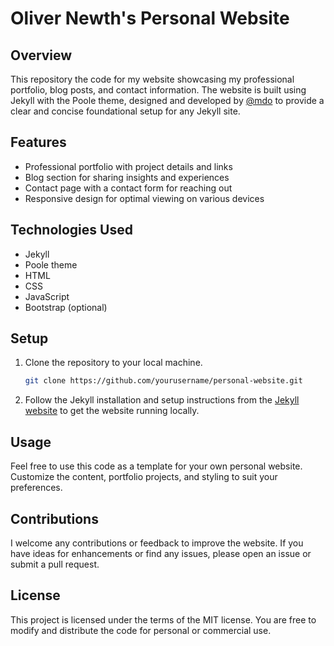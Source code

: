# Oliver Newth's Personal Website

## Overview

This repository the code for my website showcasing my professional portfolio, blog posts, and contact information. The website is built using Jekyll with the Poole theme, designed and developed by [@mdo](https://twitter.com/mdo) to provide a clear and concise foundational setup for any Jekyll site.

## Features

- Professional portfolio with project details and links
- Blog section for sharing insights and experiences
- Contact page with a contact form for reaching out
- Responsive design for optimal viewing on various devices

## Technologies Used

- Jekyll
- Poole theme
- HTML
- CSS
- JavaScript
- Bootstrap (optional)

## Setup

1. Clone the repository to your local machine.

   ```bash
   git clone https://github.com/yourusername/personal-website.git
   ```

2. Follow the Jekyll installation and setup instructions from the [Jekyll website](http://jekyllrb.com) to get the website running locally.

## Usage

Feel free to use this code as a template for your own personal website. Customize the content, portfolio projects, and styling to suit your preferences.

## Contributions

I welcome any contributions or feedback to improve the website. If you have ideas for enhancements or find any issues, please open an issue or submit a pull request.

## License

This project is licensed under the terms of the MIT license. You are free to modify and distribute the code for personal or commercial use.
